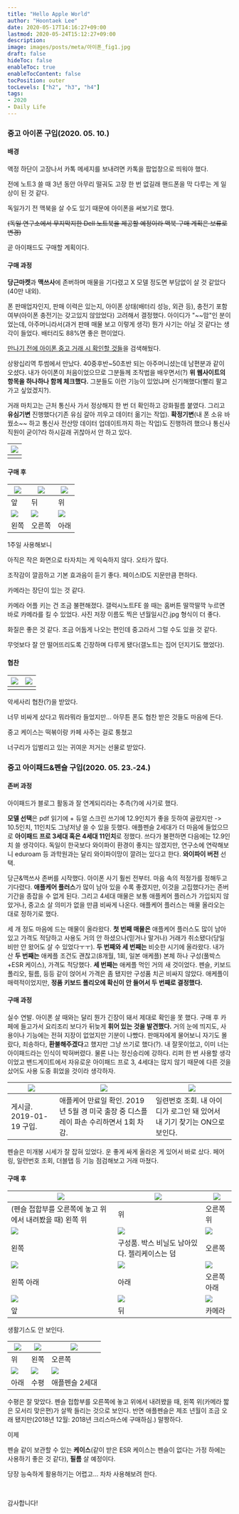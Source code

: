 ```yaml
---
title: "Hello Apple World"
author: "Hoontaek Lee"
date: 2020-05-17T14:16:27+09:00
lastmod: 2020-05-24T15:12:27+09:00 
description:
image: images/posts/meta/아이폰_fig1.jpg
draft: false
hideToc: false
enableToc: true
enableTocContent: false
tocPosition: outer
tocLevels: ["h2", "h3", "h4"]
tags:
- 2020
- Daily Life
---
```


### 중고 아이폰 구입(2020. 05. 10.)

#### 배경

액정 하단이 고장나서 카톡 메세지를 보내려면 카톡을 팝업창으로 띄워야 했다.

전에 노트3 쓸 때 3년 동안 아무리 떨궈도 고장 한 번 없길래 핸드폰을 막 다루는 게 일상이 된 것 같다.



독일가기 전 맥북을 살 수도 있기 때문에 아이폰을 써보기로 했다.

~~(독일 연구소에서 무지막지한 Dell 노트북을 제공할 예정이라 맥북 구매 계획은 보류로 변경)~~



곧 아이패드도 구매할 계획이다.



#### 구매 과정

**당근마켓**과 **맥쓰사**에 존버하며 매물을 기다렸고 X 모델 정도면 부담없이 살 것 같았다(40만 내외).

폰 판매업자인지,  판매 이력은 있는지, 아이폰 상태(배터리 성능, 외관 등), 충전기 포함 여부(아이폰 충전기는 갖고있지 않았었다) 고려해서 결정했다. 아이디가 "~~맘"인 분이었는데, 아주머니라서(과거 판매 매물 보고 이렇게 생각) 뭔가 사기는 아닐 것 같다는 생각이 들었다. 배터리도 88%면 좋은 편이었다.

[만나기 전에 아이폰 중고 거래 시 확인할 것들](http://blog.naver.com/PostView.nhn?blogId=osh1239&logNo=221373810650&parentCategoryNo=&categoryNo=82&viewDate=&isShowPopularPosts=true&from=search)을 검색해뒀다.

상왕십리역 투썸에서 만났다. 40중후반~50초반 되는 아주머니셨는데 남편분과 같이 오셨다. 내가 아이폰이 처음이었으므로 그분들께 조작법을 배우면서(?) **위 웹사이트의 항목을 하나하나 함께 체크했다.** 그분들도 이런 기능이 있었냐며 신기해했다(빨리 팔고 가고 싶었겠지?).

거래 마치고는 근처 통신사 가서 정상해지 한 번 더 확인하고 강화필름 붙였다. 그리고 **유심기변** 진행했다(기존 유심 갈아 끼우고 데이터 옮기는 작업). **확정기변**(내 폰 소유 바꿨소~~ 하고 통신사 전산망 데이터 업데이트까지 하는 작업)도 진행하려 했으나 통신사 직원이 굳이?라 하시길래 귀찮아서 안 하고 있다.

| ![](/en/posts/20200517_helloapple/아이폰_fig1.jpg) |
| -------------------------------------------------- |
|                                                    |



#### 구매 후

| ![](/en/posts/20200517_helloapple/아이폰_fig2.jpg) | ![](/en/posts/20200517_helloapple/아이폰_fig7.jpg) | ![](/en/posts/20200517_helloapple/아이폰_fig3.jpg) |
| -------------------------------------------------- | -------------------------------------------------- | -------------------------------------------------- |
| 앞                                                 | 뒤                                                 | 위                                                 |
| ![](/en/posts/20200517_helloapple/아이폰_fig6.jpg) | ![](/en/posts/20200517_helloapple/아이폰_fig4.jpg) | ![](/en/posts/20200517_helloapple/아이폰_fig5.jpg) |
| 왼쪽                                               | 오른쪽                                             | 아래                                               |

1주일 사용해보니

아직은 작은 화면으로 타자치는 게 익숙하지 않다. 오타가 많다.

조작감이 깔끔하고 기본 효과음이 듣기 좋다. 페이스ID도 지문만큼 편하다.

카메라는 장단이 있는 것 같다. 

카메라 어플 키는 건 조금 불편해졌다. 갤럭시노트FE 쓸 때는 홈버튼 딸깍딸깍 누르면 바로 카메라를 킬 수 있었다. 사진 저장 이름도 찍은 년월일시간.jpg 형식이 더 좋다.

화질은 좋은 것 같다. 조금 어둡게 나오는 편인데 중고라서 그럴 수도 있을 것 같다.

무엇보다 잘 안 떨어뜨리도록 긴장하며 다루게 됐다(갤노트는 집어 던지기도 했었다).



#### 협찬

| ![](/en/posts/20200517_helloapple/아이폰_fig8.jpg) | ![](/en/posts/20200517_helloapple/아이폰_fig9.jpg) |
| -------------------------------------------------- | -------------------------------------------------- |
|                                                    |                                                    |

악세사리 협찬(?)을 받았다.

너무 비싸게 샀다고 뭐라뭐라 들었지만... 아무튼 폰도 협찬 받은 것들도 마음에 든다.

중고 케이스는 떡볶이랑 카페 사주는 걸로 퉁쳤고

너구리가 입벌리고 있는 귀여운 저거는 선물로 받았다.

### 중고 아이패드&펜슬 구입(2020. 05. 23.-24.)

#### 존버 과정

아이패드가 블로그 활동과 잘 연계되리라는 추측(?)에 사기로 했다.

**모델 선택**은 pdf 읽기에 + 듀얼 스크린 쓰기에 12.9인치가 좋을 듯하여 골랐지만 -> 10.5인치, 11인치도 그냥저냥 쓸 수 있을 듯했다. 애플펜슬 2세대가 더 마음에 들었으므로 **아이패드 프로 3세대 혹은 4세대 11인치**로 정했다. 쓰다가 불편하면 다음에는 12.9인치 쓸 생각이다. 독일이 한국보다 와이파이 환경이 좋지는 않겠지만, 연구소에 연락해보니 eduroam 등 과학원과는 달리 와이파이망이 깔려는 있다고 한다. **와이파이 버전** 선택.

당근&맥쓰사 존버를 시작했다. 아이폰 사기 훨씬 전부터. 마음 속의 적정가를 정해두고 기다렸다. **애플케어 플러스**가 많이 남아 있을 수록 좋겠지만, 이것을 고집했다가는 존버 기간을 종잡을 수 없게 된다. 그리고 4세대 매물은 보통 애플케어 플러스가 가입되지 않았거나, 중고소 살 의미가 없을 만큼 비싸게 나온다. 애플케어 플러스는 매물 올라오는 대로 정하기로 했다.

세 개 정도 마음에 드는 매물이 올라왔다. **첫 번째 매물은** 애플케어 플러스도 많이 남아있고 가격도 적당하고 사용도 거의 안 하셨으나(믿거나 말거나) 거래가 취소됐다(당일 비만 안 왔어도 살 수 있었다ㅜㅜ). **두 번째와 세 번째는** 비슷한 시기에 올라왔다. 내가 산 **두 번째는** 애케플 조건도 괜찮고(8개월, 1회, 일본 애케플) 본체 하나 구성(풀박스+ESR 케이스), 가격도 적당했다. **세 번째는** 애케플 먹인 거의 새 것이었다. 펜슬, 키보드폴리오, 필름, 등등 같이 얹어서 가격은 좀 됐지만 구성품 치곤 비싸지 않았다. 애케플이 매력적이었지만, **정품 키보드 폴리오에 확신이 안 들어서 두 번째로 결정했다.**

#### 구매 과정

실수 연발. 아이폰 살 때와는 달리 뭔가 긴장이 돼서 제대로 확인을 못 했다. 구매 후 카페에 들고가서 요리조리 보다가 뒤늦게 **휘어 있는 것을 발견했다.** 거의 눈에 띄지도, 사용이나 기능에는 전혀 지장이 없었지만 기분이 나빴다. 판매자에게 물어보니 자기도 몰랐다, 죄송하다, **환불해주겠다**고 했지만 그냥 쓰기로 했다(?). 내 잘못이었고, 이미 너는 아이패드라는 인식이 박혀버렸다. 물론 나는 정신승리에 강하다. 리퍼 한 번 사용할 생각이었고 밴드게이트에서 자유로운 아이패드 프로 3, 4세대는 많지 않기 때문에 다른 것을 샀어도 사용 도중 휘었을 것이라 생각하자.

| ![](/en/posts/20200517_helloapple/중고구매_아이패드프로3세대_1.jpg) | ![](/en/posts/20200517_helloapple/중고구매_아이패드프로3세대_2.jpg) | ![](/en/posts/20200517_helloapple/중고구매_아이패드프로3세대_3.jpg) |
| ------------------------------------------------------------ | ------------------------------------------------------------ | ------------------------------------------------------------ |
| 게시글. 2019-01-19 구입.                                     | 애플케어 만료일 확인. 2019년 5월 경 미국 출장 중 디스플레이 파손 수리하면서 1회 차감. | 일련번호 조회. 내 아이디가 로그인 돼 있어서 내 기기 찾기는 ON으로 보인다. |

펜슬은 미개봉 시세가 잘 잡혀 있었다. 운 좋게 싸게 올라온 게 있어서 바로 샀다. 페어링, 일련번호 조회, 더블탭 등 기능 점검해보고 거래 마쳤다.

#### 구매 후

| ![](/en/posts/20200517_helloapple/아이패드_왼위.jpg)     | ![](/en/posts/20200517_helloapple/아이패드_위.jpg)   | ![](/en/posts/20200517_helloapple/아이패드_오위.jpg)   |
| -------------------------------------------------------- | ---------------------------------------------------- | ------------------------------------------------------ |
| (펜슬 접합부를 오른쪽에 놓고 위에서 내려봤을 때) 왼쪽 위 | 위                                                   | 오른쪽 위                                              |
| ![](/en/posts/20200517_helloapple/아이패드_왼.jpg)       | ![](/en/posts/20200517_helloapple/아이패드_구성.jpg) | ![](/en/posts/20200517_helloapple/아이패드_오.jpg)     |
| 왼쪽                                                     | 구성품. 박스 비닐도 남아있다. 젤리케이스는 덤        | 오른쪽                                                 |
| ![](/en/posts/20200517_helloapple/아이패드_왼아.jpg)     | ![](/en/posts/20200517_helloapple/아이패드_아.jpg)   | ![](/en/posts/20200517_helloapple/아이패드_오아.jpg)   |
| 왼쪽 아래                                                | 아래                                                 | 오른쪽 아래                                            |
| ![](/en/posts/20200517_helloapple/아이패드_앞.jpg)       | ![](/en/posts/20200517_helloapple/아이패드_뒤.jpg)   | ![](/en/posts/20200517_helloapple/아이패드_카메라.jpg) |
| 앞                                                       | 뒤                                                   | 카메라                                                 |

생활기스도 안 보인다.

| ![](/en/posts/20200517_helloapple/아이패드_휨_위.jpg) | ![](/en/posts/20200517_helloapple/아이패드_휨_왼.jpg)   | ![](/en/posts/20200517_helloapple/아이패드_휨_오.jpg) |
| ----------------------------------------------------- | ------------------------------------------------------- | ----------------------------------------------------- |
| 위                                                    | 왼쪽                                                    | 오른쪽                                                |
| ![](/en/posts/20200517_helloapple/아이패드_휨_아.jpg) | ![](/en/posts/20200517_helloapple/아이패드_휨_수평.png) | ![](/en/posts/20200517_helloapple/애플펜슬.jpg)       |
| 아래                                                  | 수평                                                    | 애플펜슬 2세대                                        |

수평은 잘 맞았다. 펜슬 접합부를 오른쪽에 놓고 위에서 내려봤을 때, 왼쪽 위(카메라 짧은 모서리 맞은편)가 살짝 들리는 것으로 보인다. 반면 애플펜슬은 제조 년월이 조금 오래 됐지만(2018년 12월: 2018년 크리스마스에 구매하심.) 말짱하다.

이제

펜슬 같이 보관할 수 있는 **케이스**(같이 받은 ESR 케이스는 펜슬이 없다는 가정 하에는 사용하기 좋은 것 같다), **필름** 살 예정이다.

당장 능숙하게 활용하기는 어렵고... 차차 사용해보려 한다.

<br>

감사합니다!
